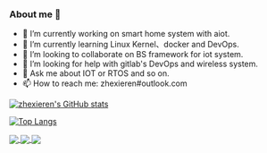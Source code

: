 ### About me 👋

- 🔭 I’m currently working on smart home system with aiot.
- 🌱 I’m currently learning Linux Kernel、docker and DevOps.
- 👯 I’m looking to collaborate on BS framework for iot system.
- 🤔 I’m looking for help with gitlab's DevOps and wireless system.
- 💬 Ask me about IOT or RTOS and so on.
- 📫 How to reach me: zhexieren#outlook.com

[![zhexieren's GitHub stats](https://github-readme-stats.vercel.app/api?username=zhexieren&&count_private=true&show_icons=true&theme=vue)](https://github.com/anuraghazra/github-readme-stats)

[![Top Langs](https://github-readme-stats.vercel.app/api/top-langs/?username=zhexieren&layout=compact&show_icons=true&theme=vue)](https://github.com/anuraghazra/github-readme-stats)

<a href="https://github.com/anuraghazra/github-readme-stats">
  <img align="center" src="https://github-readme-stats.vercel.app/api/pin/?username=zhexieren&repo=c_interface_reused&show_icons=true&theme=graywhite" />
</a>
<a href="https://github.com/anuraghazra/convoychat">
  <img align="center" src="https://github-readme-stats.vercel.app/api/pin/?username=zhexieren&repo=ring_buffer&show_icons=true&theme=graywhite" />
</a>
<a href="https://github.com/anuraghazra/convoychat">
  <img align="center" src="https://github-readme-stats.vercel.app/api/pin/?username=zhexieren&repo=mulitfilesync&show_icons=true&theme=graywhite" />
</a>

<!--
**zhexieren/zhexieren** is a ✨ _special_ ✨ repository because its `README.md` (this file) appears on your GitHub profile.

Here are some ideas to get you started:

- 🔭 I’m currently working on ...
- 🌱 I’m currently learning ...
- 👯 I’m looking to collaborate on ...
- 🤔 I’m looking for help with ...
- 💬 Ask me about ...
- 📫 How to reach me: ...
- 😄 Pronouns: ...
- ⚡ Fun fact: ...
-->
